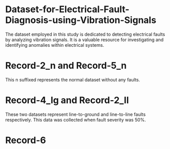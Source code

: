 # Dataset-for-Electrical-Fault-Diagnosis-using-Vibration-Signals
The dataset employed in this study is dedicated to detecting electrical faults by analyzing vibration signals. It is a valuable resource for investigating and identifying anomalies within electrical systems.
# Record-2_n and Record-5_n
This n suffixed represents the normal dataset without any faults.
# Record-4_lg and Record-2_ll
These two datasets represent line-to-ground and line-to-line faults respectively. This data was collected when fault severity was 50%.
# Record-6
